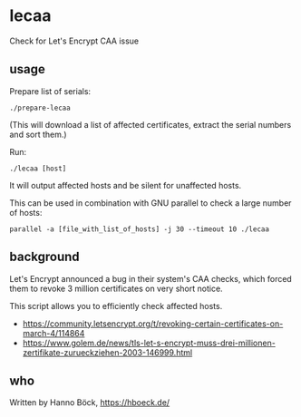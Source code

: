 # lecaa
Check for Let's Encrypt CAA issue

usage
-----

Prepare list of serials:

    ./prepare-lecaa

(This will download a list of affected certificates, extract the
serial numbers and sort them.)

Run:

    ./lecaa [host]

It will output affected hosts and be silent for unaffected hosts.

This can be used in combination with GNU parallel to check a large
number of hosts:

    parallel -a [file_with_list_of_hosts] -j 30 --timeout 10 ./lecaa

background
----------

Let's Encrypt announced a bug in their system's CAA checks, which forced
them to revoke 3 million certificates on very short notice.

This script allows you to efficiently check affected hosts.

* https://community.letsencrypt.org/t/revoking-certain-certificates-on-march-4/114864
* https://www.golem.de/news/tls-let-s-encrypt-muss-drei-millionen-zertifikate-zurueckziehen-2003-146999.html

who
---

Written by Hanno Böck, https://hboeck.de/
